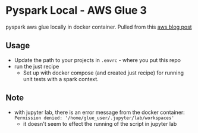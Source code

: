# Pyspark Local - AWS Glue 3

pyspark aws glue locally in docker container.  Pulled from this [aws blog post](https://aws.amazon.com/blogs/big-data/develop-and-test-aws-glue-version-3-0-jobs-locally-using-a-docker-container/)

## Usage

- Update the path to your projects in `.envrc` - where you put this repo
- run the just recipe
  - Set up with docker compose (and created just recipe) for running unit tests with a spark context.

## Note

- with jupyter lab, there is an error message from the docker container: `Permission denied: '/home/glue_user/.jupyter/lab/workspaces'`
  - it doesn't seem to effect the running of the script in jupyter lab
